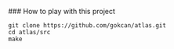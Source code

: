 ### How to play with this project

```
git clone https://github.com/gokcan/atlas.git
cd atlas/src
make

```
